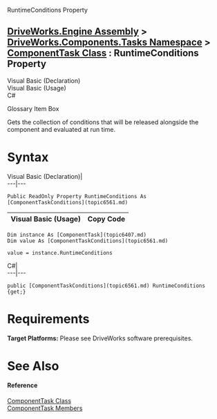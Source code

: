 RuntimeConditions Property   
  
[DriveWorks.Engine Assembly](topic2156.md) > [DriveWorks.Components.Tasks Namespace](topic6391.md) > [ComponentTask Class](topic6407.md) : RuntimeConditions Property  
---  
  
Visual Basic (Declaration)    
Visual Basic (Usage)    
C# 

Glossary Item Box

Gets the collection of conditions that will be released alongside the component and evaluated at run time. 

# Syntax

Visual Basic (Declaration)|   
---|---  
      
    
    Public ReadOnly Property RuntimeConditions As [ComponentTaskConditions](topic6561.md)  
  
Visual Basic (Usage)| Copy Code  
---|---  
      
    
    Dim instance As [ComponentTask](topic6407.md)
    Dim value As [ComponentTaskConditions](topic6561.md)
     
    value = instance.RuntimeConditions  
  
C#|   
---|---  
      
    
    public [ComponentTaskConditions](topic6561.md) RuntimeConditions {get;}  
  
# Requirements

**Target Platforms:** Please see DriveWorks software prerequisites.

# See Also

#### Reference

[ComponentTask Class](topic6407.md)   
[ComponentTask Members](topic6408.md)


